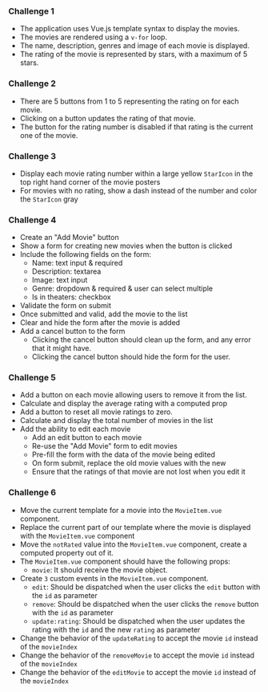 ### Challenge 1

-   The application uses Vue.js template syntax to display the movies.
-   The movies are rendered using a `v-for` loop.
-   The name, description, genres and image of each movie is displayed.
-   The rating of the movie is represented by stars, with a maximum of 5 stars.

### Challenge 2

-   There are 5 buttons from 1 to 5 representing the rating on for each movie.
-   Clicking on a button updates the rating of that movie.
-   The button for the rating number is disabled if that rating is the current one of the movie.

### Challenge 3

-   Display each movie rating number within a large yellow `StarIcon` in the top right hand corner of the movie posters
-   For movies with no rating, show a dash instead of the number and color the `StarIcon` gray

### Challenge 4

-   Create an "Add Movie" button
-   Show a form for creating new movies when the button is clicked
-   Include the following fields on the form:
    -   Name: text input & required
    -   Description: textarea
    -   Image: text input
    -   Genre: dropdown & required & user can select multiple
    -   Is in theaters: checkbox
-   Validate the form on submit
-   Once submitted and valid, add the movie to the list
-   Clear and hide the form after the movie is added
-   Add a cancel button to the form
    -   Clicking the cancel button should clean up the form, and any error that it might have.
    -   Clicking the cancel button should hide the form for the user.

### Challenge 5

-   Add a button on each movie allowing users to remove it from the list.
-   Calculate and display the average rating with a computed prop
-   Add a button to reset all movie ratings to zero.
-   Calculate and display the total number of movies in the list
-   Add the ability to edit each movie
    -   Add an edit button to each movie
    -   Re-use the "Add Movie" form to edit movies
    -   Pre-fill the form with the data of the movie being edited
    -   On form submit, replace the old movie values with the new
    -   Ensure that the ratings of that movie are not lost when you edit it

### Challenge 6

-   Move the current template for a movie into the `MovieItem.vue` component.
-   Replace the current part of our template where the movie is displayed with the `MovieItem.vue` component
-   Move the `notRated` value into the `MovieItem.vue` component, create a computed property out of it.
-   The `MovieItem.vue` component should have the following props:
    -   `movie`: It should receive the movie object.
-   Create `3` custom events in the `MovieItem.vue` component.
    -   `edit`: Should be dispatched when the user clicks the `edit` button with the `id` as parameter
    -   `remove`: Should be dispatched when the user clicks the `remove` button with the `id` as parameter
    -   `update:rating`: Should be dispatched when the user updates the rating with the `id` and the new `rating` as parameter
-   Change the behavior of the `updateRating` to accept the movie `id` instead of the `movieIndex`
-   Change the behavior of the `removeMovie` to accept the movie `id` instead of the `movieIndex`
-   Change the behavior of the `editMovie` to accept the movie `id` instead of the `movieIndex`

